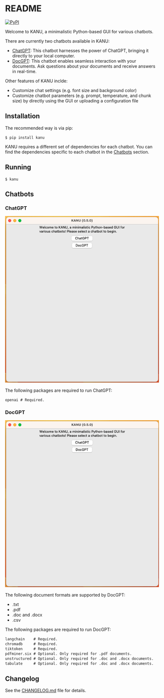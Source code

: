 # README

[![PyPI](https://badge.fury.io/py/kanu.svg)](https://badge.fury.io/py/kanu)

Welcome to KANU, a minimalistic Python-based GUI for various chatbots.

There are currently two chatbots available in KANU:

- [ChatGPT](#chatgpt): This chatbot harnesses the power of ChatGPT, bringing it directly to your local computer.
- [DocGPT](#docgpt): This chatbot enables seamless interaction with your documents. Ask questions about your documents and receive answers in real-time.

Other features of KANU inclde:

- Customize chat settings (e.g. font size and background color)
- Customize chatbot parameters (e.g. prompt, temperature, and chunk size) by directly using the GUI or uploading a configuration file

## Installation

The recommended way is via pip:

```
$ pip install kanu
```

KANU requires a different set of dependencies for each chatbot. You can find the dependencies specific to each chatbot in the [Chatbots](#chatbots) section.

## Running

```
$ kanu
```

<a id="chatbots"></a>
## Chatbots

<a id="chatgpt"></a>
### ChatGPT

![Alt Text](https://raw.githubusercontent.com/sbslee/kanu/main/images/chatgpt.gif)

The following packages are required to run ChatGPT:

```
openai # Required.
```

<a id="docgpt"></a>
### DocGPT

![Alt Text](https://raw.githubusercontent.com/sbslee/kanu/main/images/docgpt.gif)

The following document formats are supported by DocGPT:

- .txt
- .pdf
- .doc and .docx
- .csv

The following packages are required to run DocGPT:

```
langchain    # Required.
chromadb     # Required. 
tiktoken     # Required.
pdfminer.six # Optional. Only required for .pdf documents.
unstructured # Optional. Only required for .doc and .docx documents.
tabulate     # Optional. Only required for .doc and .docx documents.
```

## Changelog

See the [CHANGELOG.md](https://github.com/sbslee/kanu/blob/main/CHANGELOG.md) file for details.